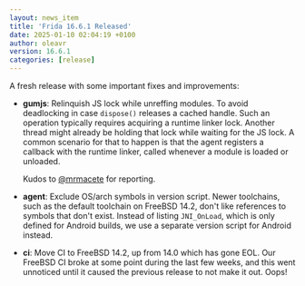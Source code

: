 ```yaml
---
layout: news_item
title: 'Frida 16.6.1 Released'
date: 2025-01-10 02:04:19 +0100
author: oleavr
version: 16.6.1
categories: [release]
---
```


A fresh release with some important fixes and improvements:

- **gumjs**: Relinquish JS lock while unreffing modules. To avoid deadlocking in
  case `dispose()` releases a cached handle. Such an operation typically requires
  acquiring a runtime linker lock. Another thread might already be holding that
  lock while waiting for the JS lock. A common scenario for that to happen is that
  the agent registers a callback with the runtime linker, called whenever a module
  is loaded or unloaded.

  Kudos to [@mrmacete][] for reporting.

- **agent**: Exclude OS/arch symbols in version script. Newer toolchains, such as
  the default toolchain on FreeBSD 14.2, don't like references to symbols that
  don't exist. Instead of listing `JNI_OnLoad`, which is only defined for Android
  builds, we use a separate version script for Android instead.

- **ci**: Move CI to FreeBSD 14.2, up from 14.0 which has gone EOL. Our FreeBSD
  CI broke at some point during the last few weeks, and this went unnoticed
  until it caused the previous release to not make it out. Oops!

[@mrmacete]: https://github.com/mrmacete
